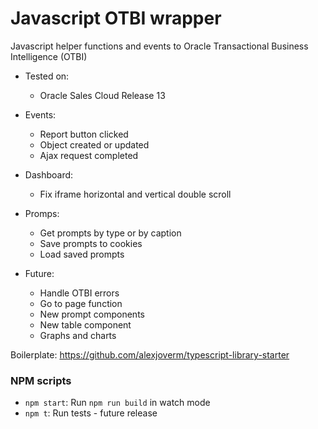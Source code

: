# Javascript OTBI wrapper

Javascript helper functions  and events to Oracle Transactional Business Intelligence (OTBI)

 - Tested on:
    - Oracle Sales Cloud Release 13

 - Events:
    - Report button clicked
    - Object created or updated
    - Ajax request completed

 - Dashboard:
    - Fix iframe horizontal and vertical double scroll

 - Promps:
    - Get prompts by type or by caption
    - Save prompts to cookies
    - Load saved prompts

 - Future:
    - Handle OTBI errors
    - Go to page function
    - New prompt components
    - New table component
    - Graphs and charts 

Boilerplate: https://github.com/alexjoverm/typescript-library-starter

### NPM scripts

 - `npm start`: Run `npm run build` in watch mode
 - `npm t`: Run tests - future release
